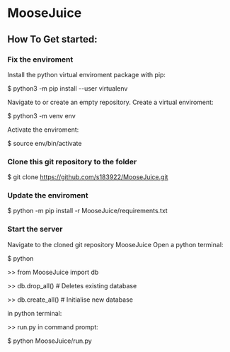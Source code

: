 # MooseJuice
## How To Get started:

### Fix the enviroment
Install the python virtual enviroment package with pip:

$ python3 -m pip install --user virtualenv

Navigate to or create an empty repository.
Create a virtual enviroment:

$ python3 -m venv env

Activate the enviroment:

$ source env/bin/activate


### Clone this git repository to the folder

$ git clone https://github.com/s183922/MooseJuice.git

### Update the enviroment

$ python -m pip install -r MooseJuice/requirements.txt

### Start the server
Navigate to the cloned git repository MooseJuice
Open a python terminal:

$ python

\>> from MooseJuice import db

\>> db.drop_all()   # Deletes existing database

\>> db.create_all() # Initialise new database

in python terminal:

\>> run.py
in command prompt:

$ python MooseJuice/run.py
